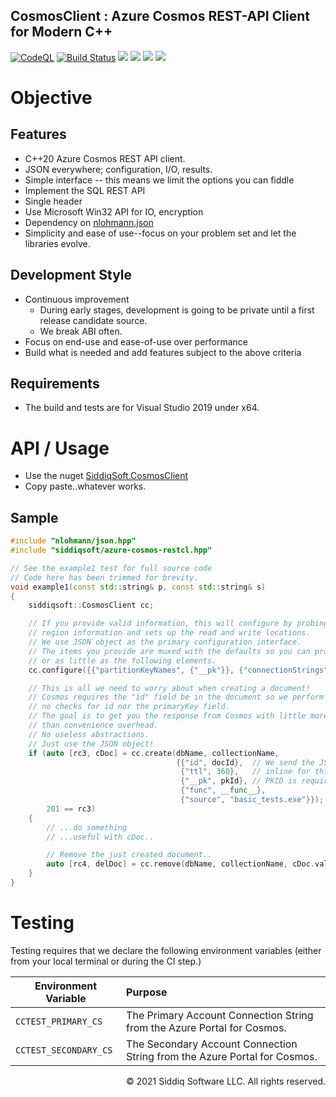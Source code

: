 CosmosClient : Azure Cosmos REST-API Client for Modern C++
-------------------------------------------
<!-- badges -->
[![CodeQL](https://github.com/SiddiqSoft/CosmosClient/actions/workflows/codeql-analysis.yml/badge.svg)](https://github.com/SiddiqSoft/CosmosClient/actions/workflows/codeql-analysis.yml)
[![Build Status](https://dev.azure.com/siddiqsoft/siddiqsoft/_apis/build/status/SiddiqSoft.CosmosClient?branchName=main)](https://dev.azure.com/siddiqsoft/siddiqsoft/_build/latest?definitionid=15&branchName=main)
![](https://img.shields.io/nuget/v/SiddiqSoft.CosmosClient)
![](https://img.shields.io/github/v/tag/SiddiqSoft/CosmosClient)
![](https://img.shields.io/azure-devops/tests/siddiqsoft/siddiqsoft/15)
![](https://img.shields.io/azure-devops/coverage/siddiqsoft/siddiqsoft/15)
<!-- end badges -->

# Objective

## Features
- C++20 Azure Cosmos REST API client.
- JSON everywhere; configuration, I/O, results.
- Simple interface -- this means we limit the options you can fiddle
- Implement the SQL REST API
- Single header
- Use Microsoft Win32 API for IO, encryption
- Dependency on [nlohmann.json](https://github.com/nlohmann/json)
- Simplicity and ease of use--focus on your problem set and let the libraries evolve.

## Development Style

- Continuous improvement
  - During early stages, development is going to be private until a first release candidate source.
  - We break ABI often.
- Focus on end-use and ease-of-use over performance
- Build what is needed and add features subject to the above criteria

## Requirements
- The build and tests are for Visual Studio 2019 under x64.

# API / Usage

- Use the nuget [SiddiqSoft.CosmosClient](https://www.nuget.org/packages/SiddiqSoft.CosmosClient/)
- Copy paste..whatever works.

## Sample

```cpp
#include "nlohmann/json.hpp"
#include "siddiqsoft/azure-cosmos-restcl.hpp"

// See the example1 test for full source code
// Code here has been trimmed for brevity.
void example1(const std::string& p, const std::string& s)
{
    siddiqsoft::CosmosClient cc;

    // If you provide valid information, this will configure by probing Azure for
    // region information and sets up the read and write locations.
    // We use JSON object as the primary configuration interface.
    // The items you provide are muxed with the defaults so you can provide as much
    // or as little as the following elements.
    cc.configure({{"partitionKeyNames", {"__pk"}}, {"connectionStrings", {p, s}}});

    // This is all we need to worry about when creating a document!
    // Cosmos requires the "id" field be in the document so we perform
    // no checks for id nor the primaryKey field.
    // The goal is to get you the response from Cosmos with little more
    // than convenience overhead.
    // No useless abstractions.
    // Just use the JSON object!
    if (auto [rc3, cDoc] = cc.create(dbName, collectionName,
                                     {{"id", docId},  // We send the JSON document
                                      {"ttl", 360},   // inline for this example
                                      {"__pk", pkId}, // PKID is required
                                      {"func", __func__},
                                      {"source", "basic_tests.exe"}});
        201 == rc3)
    {
        // ...do something
        // ...useful with cDoc..

        // Remove the just created document..
        auto [rc4, delDoc] = cc.remove(dbName, collectionName, cDoc.value("id", docId), pkId);
    }
}
```

# Testing

Testing requires that we declare the following environment variables (either from your local terminal or during the CI step.)

Environment Variable      | Purpose
--------------------------|:----------------
`CCTEST_PRIMARY_CS`   | The Primary Account Connection String from the Azure Portal for Cosmos.
`CCTEST_SECONDARY_CS` | The Secondary Account Connection String from the Azure Portal for Cosmos.


<p align="right">
&copy; 2021 Siddiq Software LLC. All rights reserved.
</p>

